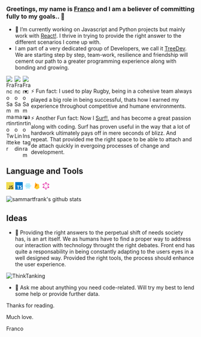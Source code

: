 
### Greetings, my name is [Franco](https://github.com/sammartfrank) and I am a believer of committing fully to my goals.. 👋

- 🔭 I’m currently working on Javascript and Python projects but mainly work with [React!](https://reactjs.org). I thrive in trying to provide the right answer to the different scenarios I come up with.
- I am part of a very dedicated group of Developers, we call it [TreeDev](https://github.com/TreeDevCo). We are starting step by step, team-work, resilience and friendship will cement our path to a greater programming experience along with bonding and growing.

<a href="https://twitter.com/francdetank">
 <img align="left" alt="Franco Sammartino Twitter" width="22px" src="https://icongr.am/fontawesome/twitter.svg?size=128&color=70c8ff" />
</a>
<a href="https://www.linkedin.com/in/franco-sammartinoweb/"> 
 <img align="left" alt="Franco Sammartino Linkedin" width="22px" src="https://icongr.am/fontawesome/linkedin.svg?size=128&color=70c8ff" />
</a>
<a href="https://www.instagram.com/sansafrank/">
<img align="left" alt="Franco Sammartino Instagram" width="22px" src="https://icongr.am/fontawesome/instagram.svg?size=128&color=70c8ff" />
</a>

<br/>

- ⚡ Fun fact: I used to play Rugby, being in a cohesive team always played a big role in being successful,  thats how I earned my experience throughout competitive and humane environments.

- ⚡ Another Fun fact: Now I [Surf!](https://www.instagram.com/p/BvrWwz9p9RdWr1i4UAZ_hxRpQ8OOaIMmtTI1_w0/), and has become a great passion along with coding. Surf has proven useful in the way that a lot of hardwork ultimately pays off in mere seconds of blizz. And repeat. That provided me the right space to be able to attach and de attach quickly in evergoing processes of change and development.

## Language and Tools

<code><img height="20" src="https://raw.githubusercontent.com/github/explore/80688e429a7d4ef2fca1e82350fe8e3517d3494d/topics/javascript/javascript.png"></code>
<code><img height="20" src="https://raw.githubusercontent.com/github/explore/80688e429a7d4ef2fca1e82350fe8e3517d3494d/topics/typescript/typescript.png"></code>
<code><img height="20" src="https://raw.githubusercontent.com/github/explore/80688e429a7d4ef2fca1e82350fe8e3517d3494d/topics/react/react.png"></code>
<code><img height="20" src="https://raw.githubusercontent.com/github/explore/80688e429a7d4ef2fca1e82350fe8e3517d3494d/topics/firebase/firebase.png"></code>
<code><img height="20" src="https://raw.githubusercontent.com/github/explore/80688e429a7d4ef2fca1e82350fe8e3517d3494d/topics/graphql/graphql.png"></code>

![sammartfrank's github stats](https://github-readme-stats.vercel.app/api?username=sammartfrank&show_icons=true&hide_border=true)

## Ideas

- 👯 Providing the right answers to the perpetual shift of needs society has, is an art itself. We as humans have to find a proper way to address our interaction with technology throught the right debates. Front end has quite a responsability in being constantly adapting to the users eyes in a well designed way. Provided the right tools, the process should enhance the user experience.

![ThinkTanking](https://i.pinimg.com/originals/6f/e9/c9/6fe9c93c5a7ec01ec3dbbe8c70c9df29.gif)

- 💬 Ask me about anything you need code-related. Will try my best to lend some help or provide further data.

Thanks for reading.

Much love.

Franco
